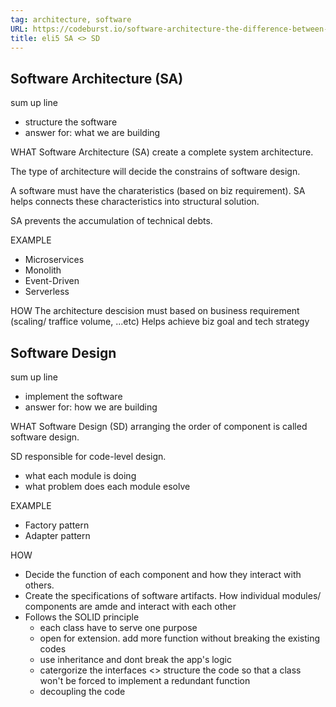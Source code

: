 ```yaml
---
tag: architecture, software
URL: https://codeburst.io/software-architecture-the-difference-between-architecture-and-design-7936abdd5830
title: eli5 SA <> SD
---
```


## Software Architecture (SA)
sum up line
- structure the software
- answer for: what we are building

WHAT
Software Architecture (SA) 
create a complete system architecture. 

The type of architecture will decide the constrains of software design. 

A software must have the charateristics (based on biz requirement). SA helps connects these characteristics into structural solution. 

SA prevents the accumulation of technical debts.

EXAMPLE
- Microservices 
- Monolith
- Event-Driven
- Serverless

HOW
The architecture descision must based on business requirement (scaling/ traffice volume, ...etc) 
Helps achieve biz goal and tech strategy

## Software Design
sum up line
- implement the software
- answer for: how we are building

WHAT
Software Design (SD) arranging the order of component is called software design. 

SD responsible for code-level design. 
- what each module is doing
- what problem does each module esolve

EXAMPLE
- Factory pattern
- Adapter pattern

HOW
- Decide the function of each component and how they interact with others.
- Create the specifications of software artifacts. How individual modules/ components are amde and interact with each other
- Follows the SOLID principle
	- each class have to serve one purpose
	- open for extension. add more function without breaking the existing codes
	- use inheritance and dont break the app's logic
	- catergorize the interfaces <> structure the code so that a class won't be forced to implement a redundant function
	- decoupling the code 